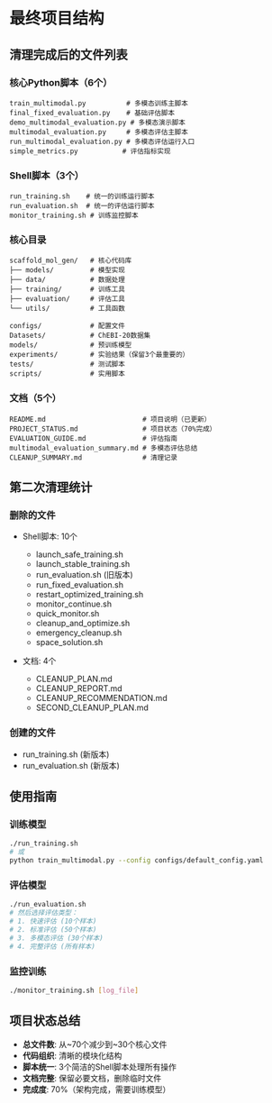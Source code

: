 # 最终项目结构

## 清理完成后的文件列表

### 核心Python脚本（6个）
```
train_multimodal.py          # 多模态训练主脚本
final_fixed_evaluation.py    # 基础评估脚本
demo_multimodal_evaluation.py # 多模态演示脚本
multimodal_evaluation.py     # 多模态评估主脚本
run_multimodal_evaluation.py # 多模态评估运行入口
simple_metrics.py           # 评估指标实现
```

### Shell脚本（3个）
```
run_training.sh    # 统一的训练运行脚本
run_evaluation.sh  # 统一的评估运行脚本
monitor_training.sh # 训练监控脚本
```

### 核心目录
```
scaffold_mol_gen/   # 核心代码库
├── models/         # 模型实现
├── data/           # 数据处理
├── training/       # 训练工具
├── evaluation/     # 评估工具
└── utils/          # 工具函数

configs/            # 配置文件
Datasets/           # ChEBI-20数据集
models/             # 预训练模型
experiments/        # 实验结果（保留3个最重要的）
tests/              # 测试脚本
scripts/            # 实用脚本
```

### 文档（5个）
```
README.md                        # 项目说明（已更新）
PROJECT_STATUS.md                # 项目状态（70%完成）
EVALUATION_GUIDE.md              # 评估指南
multimodal_evaluation_summary.md # 多模态评估总结
CLEANUP_SUMMARY.md               # 清理记录
```

## 第二次清理统计

### 删除的文件
- Shell脚本: 10个
  - launch_safe_training.sh
  - launch_stable_training.sh
  - run_evaluation.sh (旧版本)
  - run_fixed_evaluation.sh
  - restart_optimized_training.sh
  - monitor_continue.sh
  - quick_monitor.sh
  - cleanup_and_optimize.sh
  - emergency_cleanup.sh
  - space_solution.sh

- 文档: 4个
  - CLEANUP_PLAN.md
  - CLEANUP_REPORT.md
  - CLEANUP_RECOMMENDATION.md
  - SECOND_CLEANUP_PLAN.md

### 创建的文件
- run_training.sh (新版本)
- run_evaluation.sh (新版本)

## 使用指南

### 训练模型
```bash
./run_training.sh
# 或
python train_multimodal.py --config configs/default_config.yaml
```

### 评估模型
```bash
./run_evaluation.sh
# 然后选择评估类型：
# 1. 快速评估 (10个样本)
# 2. 标准评估 (50个样本)
# 3. 多模态评估 (30个样本)
# 4. 完整评估 (所有样本)
```

### 监控训练
```bash
./monitor_training.sh [log_file]
```

## 项目状态总结

- **总文件数**: 从~70个减少到~30个核心文件
- **代码组织**: 清晰的模块化结构
- **脚本统一**: 3个简洁的Shell脚本处理所有操作
- **文档完整**: 保留必要文档，删除临时文件
- **完成度**: 70%（架构完成，需要训练模型）